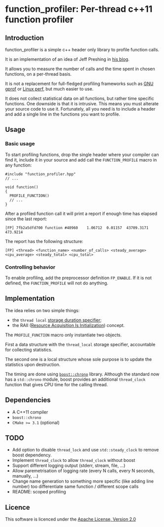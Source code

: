 # function_profiler: Per-thread c++11 function profiler

## Introduction

function_profiler is a simple c++ header only library to profile
function calls.

It is an implementation of an idea of Jeff Preshing in
[his blog](http://preshing.com/20111203/a-c-profiling-module-for-multithreaded-apis/).

It allows you to measure the number of calls and the time spent in
chosen functions, on a per-thread basis.

It is not a replacement for full-fledged profiling frameworks such as
[GNU gprof](https://sourceware.org/binutils/docs/gprof/) or
[Linux perf](https://perf.wiki.kernel.org/index.php/Main_Page), but
much easier to use.

It does not collect statistical data on all functions, but rather time
specific functions. One downside is that it is intrusive. This means
you must alterate your source code to use it. Fortunately, all you
need is to include a header and add a single line in the functions you
want to profile.

## Usage

### Basic usage

To start profiling functions, drop the single header where your
compiler can find it, include it in your source and add call the
`FUNCTION_PROFILE` macro in any function:

	#include "function_profiler.hpp"
	// ...

	void function()
	{
	  PROFILE_FUNCTION()
	  // ...
	}

After a profiled function call it will print a report if enough time
has elapsed since the last report:

	[FP] 7fb2a5dfd700 function #40960    1.06712  0.01157  43709.3171    473.9214

The report has the following structure:

	[FP] <thread> <function_name> <number_of_calls> <steady_average> <cpu_average> <steady_total> <cpu_total>

### Controlling behavior

To enable profiling, add the preprocessor definition `FP_ENABLE`. If
it is not defined, the `FUNCTION_PROFILE` will not do anything.

## Implementation

The idea relies on two simple things:

- the `thread local` [storage duration specifier](http://en.cppreference.com/w/cpp/language/storage_duration);
- the RAII ([Resource Acquisition Is Initialization](https://en.wikipedia.org/w/index.php?title=Resource_Acquisition_Is_Initialization)) concept.

The `PROFILE_FUNCTION` macro only instantiate two objects.

First a data structure with the `thread_local` storage specifier,
accountable for collecting statistics.

The second one is a local structure whose sole purpose is to update
the statistics upon destruction.

The timing are done using
[`boost::chrono`](http://www.boost.org/doc/libs/1_58_0/doc/html/chrono.html)
library. Although the standard now has a `std::chrono` module, boost
provides an additional `thread_clock` function that gives CPU time for
the calling thread.

## Dependencies

- A C++11 compiler
- `boost::chrono`
- `CMake >= 3.1` (optional)

## TODO

- Add option to disable `thread_lock` and use `std::steady_clock` to remove boost dependency.
- Implement `thread_clock` to allow `thread_clock` without boost
- Support different logging output (stderr, stream, file, ...)
- Allow paremetrisation of logging rate (every N calls, every N seconds, manually, ...)
- Change name generation to something more specific (like adding line number) too differentiate same function / different scope calls
- README: scoped profiling

## Licence

This software is licenced under the
[Apache License, Version 2.0](http://www.apache.org/licenses/LICENSE-2.0)
